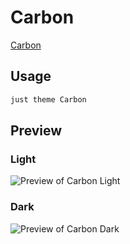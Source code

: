 # Carbon

[Carbon](https://vhbelvadi.com)

## Usage

```bash
just theme Carbon
```

## Preview

### Light

![Preview of Carbon Light](preview-light.png)

### Dark

![Preview of Carbon Dark](preview-dark.png)
